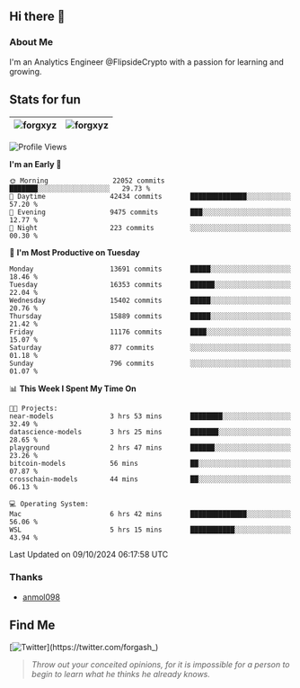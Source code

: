 ## Hi there 👋

### About Me

I'm an Analytics Engineer @FlipsideCrypto with a passion for learning and growing.
  
## Stats for fun

| <img align="center" src="https://github-readme-streak-stats.herokuapp.com/?user=forgxyz&theme=tokyonight" alt="forgxyz" /> | <img align="center" src="https://github-readme-stats.vercel.app/api?username=forgxyz&theme=tokyonight&show_icons=true" alt="forgxyz" /> |
| ------------- |------------- |


<!--START_SECTION:waka-->
![Profile Views](http://img.shields.io/badge/Profile%20Views-0-blue)

**I'm an Early 🐤** 

```text
🌞 Morning                22052 commits       ███████░░░░░░░░░░░░░░░░░░   29.73 % 
🌆 Daytime                42434 commits       ██████████████░░░░░░░░░░░   57.20 % 
🌃 Evening                9475 commits        ███░░░░░░░░░░░░░░░░░░░░░░   12.77 % 
🌙 Night                  223 commits         ░░░░░░░░░░░░░░░░░░░░░░░░░   00.30 % 
```
📅 **I'm Most Productive on Tuesday** 

```text
Monday                   13691 commits       █████░░░░░░░░░░░░░░░░░░░░   18.46 % 
Tuesday                  16353 commits       ██████░░░░░░░░░░░░░░░░░░░   22.04 % 
Wednesday                15402 commits       █████░░░░░░░░░░░░░░░░░░░░   20.76 % 
Thursday                 15889 commits       █████░░░░░░░░░░░░░░░░░░░░   21.42 % 
Friday                   11176 commits       ████░░░░░░░░░░░░░░░░░░░░░   15.07 % 
Saturday                 877 commits         ░░░░░░░░░░░░░░░░░░░░░░░░░   01.18 % 
Sunday                   796 commits         ░░░░░░░░░░░░░░░░░░░░░░░░░   01.07 % 
```


📊 **This Week I Spent My Time On** 

```text
🐱‍💻 Projects: 
near-models              3 hrs 53 mins       ████████░░░░░░░░░░░░░░░░░   32.49 % 
datascience-models       3 hrs 25 mins       ███████░░░░░░░░░░░░░░░░░░   28.65 % 
playground               2 hrs 47 mins       ██████░░░░░░░░░░░░░░░░░░░   23.26 % 
bitcoin-models           56 mins             ██░░░░░░░░░░░░░░░░░░░░░░░   07.87 % 
crosschain-models        44 mins             ██░░░░░░░░░░░░░░░░░░░░░░░   06.13 % 

💻 Operating System: 
Mac                      6 hrs 42 mins       ██████████████░░░░░░░░░░░   56.06 % 
WSL                      5 hrs 15 mins       ███████████░░░░░░░░░░░░░░   43.94 % 
```


 Last Updated on 09/10/2024 06:17:58 UTC
<!--END_SECTION:waka-->

### Thanks
 - [anmol098](https://github.com/anmol098/waka-readme-stats/)
  
## Find Me
[![Twitter](https://img.shields.io/twitter/url/https/twitter.com/forgash_.svg?style=social&label=Follow%20%40forgash_)](https://twitter.com/forgash_)


> *Throw out your conceited opinions, for it is impossible for a person to begin to learn what he thinks he already knows.* 
